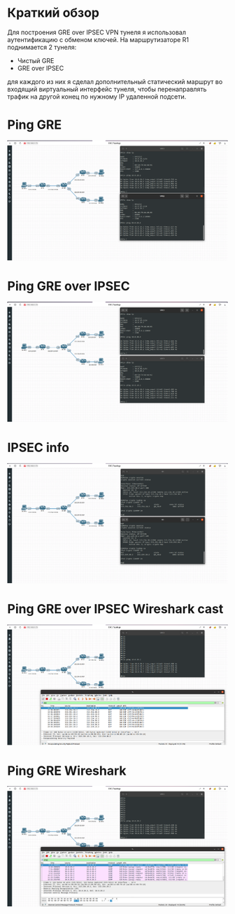 # Краткий обзор

Для построения GRE over IPSEC VPN тунеля я использовал аутентификацию с обменом ключей. На маршрутизаторе R1 поднимается 2 тунеля:
- Чистый GRE
- GRE over IPSEC

для каждого из них я сделал дополнительный статический маршрут во входящий виртуальный интерфейс тунеля, чтобы перенаправлять трафик на другой конец по нужному IP удаленной подсети.

# Ping GRE

![ping_gre](./images/ping_gre.png)


# Ping GRE over IPSEC

![ping_gre](./images/ping_gre_ipsec.png)

# IPSEC info

![ping_gre](./images/ipsec_info.png)

# Ping GRE over IPSEC Wireshark cast

![ping_gre](./images/ipsec_wireshark.png)

# Ping GRE Wireshark

![ping_gre](./images/gre_wireshark.png)
